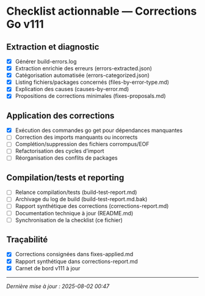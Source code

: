 # Checklist actionnable — Corrections Go v111

## Extraction et diagnostic

- [x] Générer build-errors.log
- [x] Extraction enrichie des erreurs (errors-extracted.json)
- [x] Catégorisation automatisée (errors-categorized.json)
- [x] Listing fichiers/packages concernés (files-by-error-type.md)
- [x] Explication des causes (causes-by-error.md)
- [x] Propositions de corrections minimales (fixes-proposals.md)

## Application des corrections

- [x] Exécution des commandes go get pour dépendances manquantes
- [ ] Correction des imports manquants ou incorrects
- [ ] Complétion/suppression des fichiers corrompus/EOF
- [ ] Refactorisation des cycles d’import
- [ ] Réorganisation des conflits de packages

## Compilation/tests et reporting

- [ ] Relance compilation/tests (build-test-report.md)
- [ ] Archivage du log de build (build-test-report.md.bak)
- [ ] Rapport synthétique des corrections (corrections-report.md)
- [ ] Documentation technique à jour (README.md)
- [ ] Synchronisation de la checklist (ce fichier)

## Traçabilité

- [x] Corrections consignées dans fixes-applied.md
- [x] Rapport synthétique dans corrections-report.md
- [x] Carnet de bord v111 à jour

---

*Dernière mise à jour : 2025-08-02 00:47*
